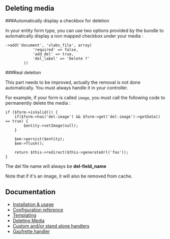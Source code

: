 Deleting media
--------------

###Automatically display a checkbox for deletion

In your entity form type, you can use two options provided by the bundle to automatically display a non mapped checkbox under your media :

    ->add('document', 'vlabs_file', array(
                'required' => false,
                'add_del' => true,
                'del_label' => 'Delete ?'
            ))
            
###Real deletion

This part needs to be improved, actually the removal is not done automatically. You must always handle it in your controller.

For example, if your form is called `image`, you must call the following code to permanently delete the media :

    if ($form->isValid()) {
        if($form->has('del-image') && $form->get('del-image')->getData() == true) {
            $entity->setImage(null);
        }
        
        $em->persist($entity);
        $em->flush();
        
        return $this->redirect($this->generateUrl('foo'));
    }
    
The del file name will always be **del-field_name**

Note that if it's an image, it will also be removed from cache.

Documentation
-------------

+   [Installation & usage](https://github.com/V-labs/VlabsMediaBundle/blob/master/Resources/doc/1-bundle-setup-and-usage.md)
+   [Configuration reference](https://github.com/V-labs/VlabsMediaBundle/blob/master/Resources/doc/2-configuration-reference.md)
+   [Templating](https://github.com/V-labs/VlabsMediaBundle/blob/master/Resources/doc/3-templating.md)
+   [Deleting Media](https://github.com/V-labs/VlabsMediaBundle/blob/master/Resources/doc/4-deleting-media.md)
+   [Custom and/or stand alone handlers](https://github.com/V-labs/VlabsMediaBundle/blob/master/Resources/doc/5-custom-stand-alone-handlers.md)
+   [Gaufrette handler](https://github.com/V-labs/VlabsMediaBundle/blob/master/Resources/doc/6-gaufrette-handler.md)